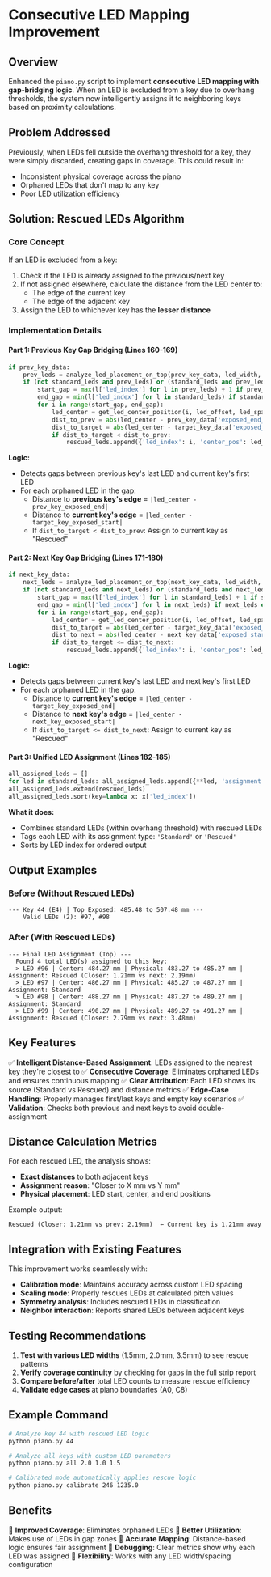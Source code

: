 # Consecutive LED Mapping Improvement

## Overview

Enhanced the `piano.py` script to implement **consecutive LED mapping with gap-bridging logic**. When an LED is excluded from a key due to overhang thresholds, the system now intelligently assigns it to neighboring keys based on proximity calculations.

## Problem Addressed

Previously, when LEDs fell outside the overhang threshold for a key, they were simply discarded, creating gaps in coverage. This could result in:
- Inconsistent physical coverage across the piano
- Orphaned LEDs that don't map to any key
- Poor LED utilization efficiency

## Solution: Rescued LEDs Algorithm

### Core Concept

If an LED is excluded from a key:
1. Check if the LED is already assigned to the previous/next key
2. If not assigned elsewhere, calculate the distance from the LED center to:
   - The edge of the current key
   - The edge of the adjacent key
3. Assign the LED to whichever key has the **lesser distance**

### Implementation Details

#### Part 1: Previous Key Gap Bridging (Lines 160-169)

```python
if prev_key_data:
    prev_leds = analyze_led_placement_on_top(prev_key_data, led_width, led_offset, threshold, led_spacing)
    if (not standard_leds and prev_leds) or (standard_leds and prev_leds and min(l['led_index'] for l in standard_leds) > max(l['led_index'] for l in prev_leds) + 1):
        start_gap = max(l['led_index'] for l in prev_leds) + 1 if prev_leds else 0
        end_gap = min(l['led_index'] for l in standard_leds) if standard_leds else start_gap + 5
        for i in range(start_gap, end_gap):
            led_center = get_led_center_position(i, led_offset, led_spacing)
            dist_to_prev = abs(led_center - prev_key_data['exposed_end_mm'])
            dist_to_target = abs(led_center - target_key_data['exposed_start_mm'])
            if dist_to_target < dist_to_prev:
                rescued_leds.append({'led_index': i, 'center_pos': led_center, 'assignment': f"Rescued (Closer: {dist_to_target:.2f}mm vs prev: {dist_to_prev:.2f}mm)"})
```

**Logic:**
- Detects gaps between previous key's last LED and current key's first LED
- For each orphaned LED in the gap:
  - Distance to **previous key's edge** = `|led_center - prev_key_exposed_end|`
  - Distance to **current key's edge** = `|led_center - target_key_exposed_start|`
  - If `dist_to_target < dist_to_prev`: Assign to current key as "Rescued"

#### Part 2: Next Key Gap Bridging (Lines 171-180)

```python
if next_key_data:
    next_leds = analyze_led_placement_on_top(next_key_data, led_width, led_offset, threshold, led_spacing)
    if (not standard_leds and next_leds) or (standard_leds and next_leds and max(l['led_index'] for l in standard_leds) + 1 < min(l['led_index'] for l in next_leds)):
        start_gap = max(l['led_index'] for l in standard_leds) + 1 if standard_leds else (max(l['led_index'] for l in rescued_leds) + 1 if rescued_leds else 0)
        end_gap = min(l['led_index'] for l in next_leds) if next_leds else start_gap + 5
        for i in range(start_gap, end_gap):
            led_center = get_led_center_position(i, led_offset, led_spacing)
            dist_to_target = abs(led_center - target_key_data['exposed_end_mm'])
            dist_to_next = abs(led_center - next_key_data['exposed_start_mm'])
            if dist_to_target <= dist_to_next:
                rescued_leds.append({'led_index': i, 'center_pos': led_center, 'assignment': f"Rescued (Closer: {dist_to_target:.2f}mm vs next: {dist_to_next:.2f}mm)"})
```

**Logic:**
- Detects gaps between current key's last LED and next key's first LED
- For each orphaned LED in the gap:
  - Distance to **current key's edge** = `|led_center - target_key_exposed_end|`
  - Distance to **next key's edge** = `|led_center - next_key_exposed_start|`
  - If `dist_to_target <= dist_to_next`: Assign to current key as "Rescued"

#### Part 3: Unified LED Assignment (Lines 182-185)

```python
all_assigned_leds = []
for led in standard_leds: all_assigned_leds.append({**led, 'assignment': 'Standard'})
all_assigned_leds.extend(rescued_leds)
all_assigned_leds.sort(key=lambda x: x['led_index'])
```

**What it does:**
- Combines standard LEDs (within overhang threshold) with rescued LEDs
- Tags each LED with its assignment type: `'Standard'` or `'Rescued'`
- Sorts by LED index for ordered output

## Output Examples

### Before (Without Rescued LEDs)

```
--- Key 44 (E4) | Top Exposed: 485.48 to 507.48 mm ---
    Valid LEDs (2): #97, #98
```

### After (With Rescued LEDs)

```
--- Final LED Assignment (Top) ---
  Found 4 total LED(s) assigned to this key:
  > LED #96 | Center: 484.27 mm | Physical: 483.27 to 485.27 mm | Assignment: Rescued (Closer: 1.21mm vs next: 2.19mm)
  > LED #97 | Center: 486.27 mm | Physical: 485.27 to 487.27 mm | Assignment: Standard
  > LED #98 | Center: 488.27 mm | Physical: 487.27 to 489.27 mm | Assignment: Standard
  > LED #99 | Center: 490.27 mm | Physical: 489.27 to 491.27 mm | Assignment: Rescued (Closer: 2.79mm vs next: 3.48mm)
```

## Key Features

✅ **Intelligent Distance-Based Assignment**: LEDs assigned to the nearest key they're closest to
✅ **Consecutive Coverage**: Eliminates orphaned LEDs and ensures continuous mapping
✅ **Clear Attribution**: Each LED shows its source (Standard vs Rescued) and distance metrics
✅ **Edge-Case Handling**: Properly manages first/last keys and empty key scenarios
✅ **Validation**: Checks both previous and next keys to avoid double-assignment

## Distance Calculation Metrics

For each rescued LED, the analysis shows:
- **Exact distances** to both adjacent keys
- **Assignment reason**: "Closer to X mm vs Y mm"
- **Physical placement**: LED start, center, and end positions

Example output:
```
Rescued (Closer: 1.21mm vs prev: 2.19mm)  ← Current key is 1.21mm away
```

## Integration with Existing Features

This improvement works seamlessly with:
- **Calibration mode**: Maintains accuracy across custom LED spacing
- **Scaling mode**: Properly rescues LEDs at calculated pitch values
- **Symmetry analysis**: Includes rescued LEDs in classification
- **Neighbor interaction**: Reports shared LEDs between adjacent keys

## Testing Recommendations

1. **Test with various LED widths** (1.5mm, 2.0mm, 3.5mm) to see rescue patterns
2. **Verify coverage continuity** by checking for gaps in the full strip report
3. **Compare before/after** total LED counts to measure rescue efficiency
4. **Validate edge cases** at piano boundaries (A0, C8)

## Example Command

```bash
# Analyze key 44 with rescued LED logic
python piano.py 44

# Analyze all keys with custom LED parameters
python piano.py all 2.0 1.0 1.5

# Calibrated mode automatically applies rescue logic
python piano.py calibrate 246 1235.0
```

## Benefits

🎯 **Improved Coverage**: Eliminates orphaned LEDs
🎯 **Better Utilization**: Makes use of LEDs in gap zones
🎯 **Accurate Mapping**: Distance-based logic ensures fair assignment
🎯 **Debugging**: Clear metrics show why each LED was assigned
🎯 **Flexibility**: Works with any LED width/spacing configuration
